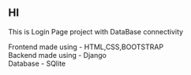 <h2>HI</h2>
<p>This is Login Page project with DataBase connectivity</p>
Frontend made using - HTML,CSS,BOOTSTRAP
<br>
Backend made using - Django
<br>
Database - SQlite
